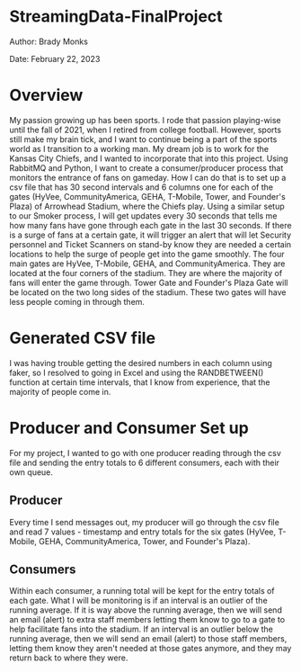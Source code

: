 # StreamingData-FinalProject

Author: Brady Monks

Date: February 22, 2023

# Overview

My passion growing up has been sports. I rode that passion playing-wise until the fall of 2021, when I retired from college football. However, sports still make my brain tick, and I want to continue being a part of the sports world as I transition to a working man. My dream job is to work for the Kansas City Chiefs, and I wanted to incorporate that into this project. Using RabbitMQ and Python, I want to create a consumer/producer process that monitors the entrance of fans on gameday. How I can do that is to set up a csv file that has 30 second intervals and 6 columns one for each of the gates (HyVee, CommunityAmerica, GEHA, T-Mobile, Tower, and Founder's Plaza) of Arrowhead Stadium, where the Chiefs play. Using a similar setup to our Smoker process, I will get updates every 30 seconds that tells me how many fans have gone through each gate in the last 30 seconds. If there is a surge of fans at a certain gate, it will trigger an alert that will let Security personnel and Ticket Scanners on stand-by know they are needed a certain locations to help the surge of people get into the game smoothly. The four main gates are HyVee, T-Mobile, GEHA, and CommunityAmerica. They are located at the four corners of the stadium. They are where the majority of fans will enter the game through. Tower Gate and Founder's Plaza Gate will be located on the two long sides of the stadium. These two gates will have less people coming in through them. 

# Generated CSV file

I was having trouble getting the desired numbers in each column using faker, so I resolved to going in Excel and using the RANDBETWEEN() function at certain time intervals, that I know from experience, that the majority of people come in. 

# Producer and Consumer Set up

For my project, I wanted to go with one producer reading through the csv file and sending the entry totals to 6 different consumers, each with their own queue. 

## Producer

Every time I send messages out, my producer will go through the csv file and read 7 values - timestamp and entry totals for the six gates (HyVee, T-Mobile, GEHA, CommunityAmerica, Tower, and Founder's Plaza). 

## Consumers

Within each consumer, a running total will be kept for the entry totals of each gate. What I will be monitoring is if an interval is an outlier of the running average. If it is way above the running average, then we will send an email (alert) to extra staff members letting them know to go to a gate to help facilitate fans into the stadium. If an interval is an outlier below the running average, then we will send an email (alert) to those staff members, letting them know they aren't needed at those gates anymore, and they may return back to where they were.
